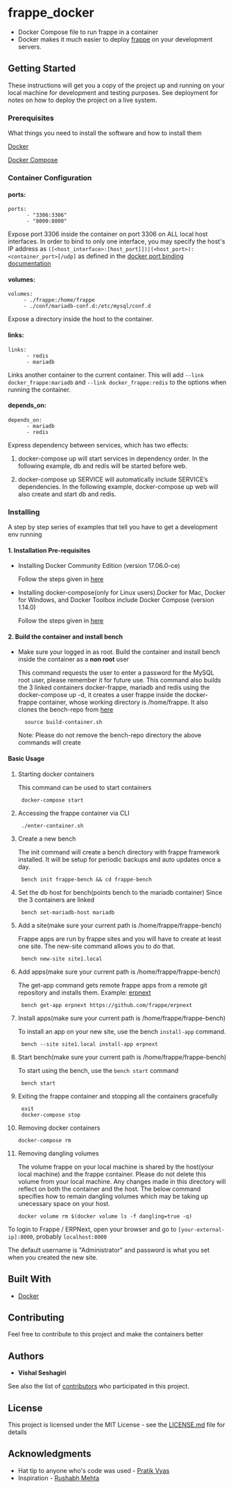 # frappe_docker

* Docker Compose file to run frappe in a container
* Docker makes it much easier to deploy [frappe](https://github.com/frappe/frappe) on your development servers.

## Getting Started

These instructions will get you a copy of the project up and running on your local machine for development and testing purposes. See deployment for notes on how to deploy the project on a live system.

### Prerequisites

What things you need to install the software and how to install them

[Docker](https://www.docker.com/)

[Docker Compose](https://docs.docker.com/compose/overview/)

### Container Configuration

#### ports:

```
ports:
      - "3306:3306"
      - "8000:8000"
```

Expose port 3306 inside the container on port 3306 on ALL local host interfaces. In order to bind to only one interface, you may specify the host's IP address as `([<host_interface>:[host_port]])|(<host_port>):<container_port>[/udp]` as defined in the [docker port binding documentation](http://docs.docker.com/userguide/dockerlinks/)

#### volumes:

```
volumes:
     - ./frappe:/home/frappe
     - ./conf/mariadb-conf.d:/etc/mysql/conf.d
```
Expose a directory inside the host to the container.

#### links:

```
links:
      - redis
      - mariadb
```

Links another container to the current container. This will add `--link docker_frappe:mariadb` and `--link docker_frappe:redis` to the options when running the container.

#### depends_on:

```
depends_on:
      - mariadb
      - redis
```
Express dependency between services, which has two effects:

1. docker-compose up will start services in dependency order. In the following example, db and redis will be started before web.

2. docker-compose up SERVICE will automatically include SERVICE’s dependencies. In the following example, docker-compose up web will also create and start db and redis.

### Installing

A step by step series of examples that tell you have to get a development env running
#### 1. Installation Pre-requisites

- Installing Docker Community Edition (version 17.06.0-ce)

	Follow the steps given in [here](https://docs.docker.com/engine/installation)

- Installing docker-compose(only for Linux users).Docker for Mac, Docker for Windows, and Docker Toolbox include Docker Compose (version 1.14.0)

	Follow the steps given in [here](https://docs.docker.com/compose/install/)

#### 2. Build the container and install bench

* Make sure your logged in as root. Build the container and install bench inside the container as a **non root** user
	
	This command requests the user to enter a password for the MySQL root user, please remember it for future use.
	This command also builds the 3 linked containers docker-frappe, mariadb and redis using the docker-compose up -d, 
	it creates a user frappe inside the docker-frappe container, whose working directory is /home/frappe. It also clones
	the bench-repo from [here](https://github.com/frappe/bench)
		
		source build-container.sh

	Note: Please do not remove the bench-repo directory the above commands will create

#### Basic Usage
1. Starting docker containers

	This command can be used to start containers
	
		docker-compose start

2. Accessing the frappe container via CLI

		./enter-container.sh
		
3. Create a new bench

	The init command will create a bench directory with frappe framework
	installed. It will be setup for periodic backups and auto updates once
	a day.

		bench init frappe-bench && cd frappe-bench		

4. Set the db host for bench(points bench to the mariadb container)
	Since the 3 containers are linked 

		bench set-mariadb-host mariadb

5. Add a site(make sure your current path is /home/frappe/frappe-bench)

	Frappe apps are run by frappe sites and you will have to create at least one
	site. The new-site command allows you to do that.

		bench new-site site1.local

6. Add apps(make sure your current path is /home/frappe/frappe-bench)

	The get-app command gets remote frappe apps from a remote git repository and installs them. Example: [erpnext](https://github.com/frappe/erpnext)

		bench get-app erpnext https://github.com/frappe/erpnext

7. Install apps(make sure your current path is /home/frappe/frappe-bench)

	To install an app on your new site, use the bench `install-app` command.

		bench --site site1.local install-app erpnext

8. Start bench(make sure your current path is /home/frappe/frappe-bench)

	To start using the bench, use the `bench start` command

		bench start
		
9. Exiting the frappe container and stopping all the containers gracefully
  
  		exit
  		docker-compose stop

10. Removing docker containers

		docker-compose rm

11. Removing dangling volumes
	
	The volume frappe on your  local machine is shared by the host(your local machine) and the frappe container.
	Please do not delete this volume from your local machine. Any changes made in this directory will reflect on both
	the container and the host. The below command specifies how to remain dangling volumes which may be taking up
	unecessary space on your host.
	
		docker volume rm $(docker volume ls -f dangling=true -q)

To login to Frappe / ERPNext, open your browser and go to `[your-external-ip]:8000`, probably `localhost:8000`

The default username is "Administrator" and password is what you set when you created the new site.

## Built With

* [Docker](https://www.docker.com/)

## Contributing

Feel free to contribute to this project and make the containers better

## Authors

* **Vishal Seshagiri**

See also the list of [contributors](https://github.com/your/project/contributors) who participated in this project.

## License

This project is licensed under the MIT License - see the [LICENSE.md](LICENSE.md) file for details

## Acknowledgments

* Hat tip to anyone who's code was used - [Pratik Vyas](https://github.com/pdvyas)
* Inspiration - [Rushabh Mehta](https://github.com/rmehta)
